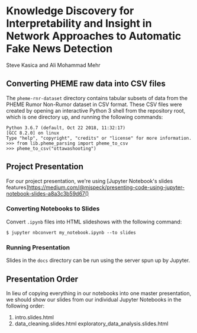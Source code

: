 # Knowledge Discovery for Interpretability and Insight in Network Approaches to Automatic Fake News Detection

Steve Kasica and Ali Mohammad Mehr

## Converting PHEME raw data into CSV files
The `pheme-rnr-dataset` directory contains tabular subsets of data from the PHEME Rumor Non-Rumor dataset in CSV format. These CSV files were created by opening an interactive Python 3 shell from the repository root, which is one directory up, and running the following commands:

```
Python 3.6.7 (default, Oct 22 2018, 11:32:17)
[GCC 8.2.0] on linux
Type "help", "copyright", "credits" or "license" for more information.
>>> from lib.pheme_parsing import pheme_to_csv
>>> pheme_to_csv("ottawashooting")
```

## Project Presentation

For our project presentation, we're using [Jupyter Notebook's slides features]https://medium.com/@mjspeck/presenting-code-using-jupyter-notebook-slides-a8a3c3b59d67()

### Converting Notebooks to Slides

Convert `.ipynb` files into HTML slideshows with the following command:

```
$ jupyter nbconvert my_notebook.ipynb --to slides
```

### Running Presentation

Slides in the `docs` directory can be run using the server spun up by Jupyter.

## Presentation Order
In lieu of copying everything in our notebooks into one master presentation, we should show our slides from our individual Jupyter Notebooks in the following order:

1. intro.slides.html
2. data_cleaning.slides.html
   exploratory_data_analysis.slides.html